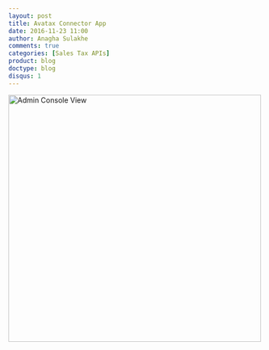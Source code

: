 ```yaml
---
layout: post
title: Avatax Connector App
date: 2016-11-23 11:00
author: Anagha Sulakhe
comments: true
categories: [Sales Tax APIs]
product: blog
doctype: blog
disqus: 1
---
```


<img src="/public/images/blog/Devot_ResetLisenceKey.tif" alt="Admin Console View" width="500" height="489" />
